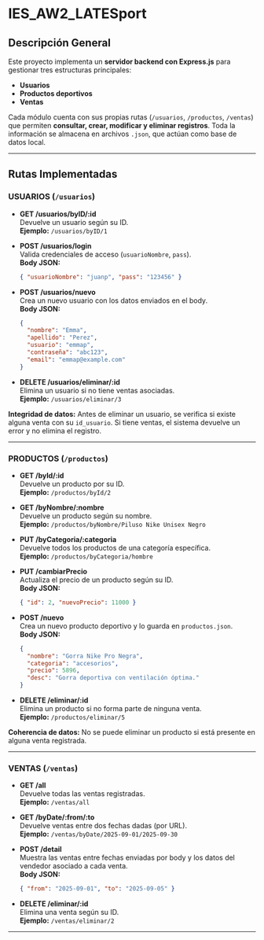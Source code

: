 # IES_AW2_LATESport

## Descripción General

Este proyecto implementa un **servidor backend con Express.js** para gestionar tres estructuras principales:

- **Usuarios**
- **Productos deportivos**
- **Ventas**

Cada módulo cuenta con sus propias rutas (`/usuarios`, `/productos`, `/ventas`) que permiten **consultar, crear, modificar y eliminar registros**. Toda la información se almacena en archivos `.json`, que actúan como base de datos local.

---

## Rutas Implementadas

### USUARIOS (`/usuarios`)

- **GET /usuarios/byID/:id**  
  Devuelve un usuario según su ID.  
  **Ejemplo:** `/usuarios/byID/1`

- **POST /usuarios/login**  
  Valida credenciales de acceso (`usuarioNombre`, `pass`).  
  **Body JSON:**
  ```json
  { "usuarioNombre": "juanp", "pass": "123456" }
  ```

- **POST /usuarios/nuevo**  
  Crea un nuevo usuario con los datos enviados en el body.  
  **Body JSON:**
  ```json
  {
    "nombre": "Emma",
    "apellido": "Perez",
    "usuario": "emmap",
    "contraseña": "abc123",
    "email": "emmap@example.com"
  }
  ```

- **DELETE /usuarios/eliminar/:id**  
  Elimina un usuario si no tiene ventas asociadas.  
  **Ejemplo:** `/usuarios/eliminar/3`

**Integridad de datos:** Antes de eliminar un usuario, se verifica si existe alguna venta con su `id_usuario`. Si tiene ventas, el sistema devuelve un error y no elimina el registro.

---

### PRODUCTOS (`/productos`)

- **GET /byId/:id**  
  Devuelve un producto por su ID.  
  **Ejemplo:** `/productos/byId/2`

- **GET /byNombre/:nombre**  
  Devuelve un producto según su nombre.  
  **Ejemplo:** `/productos/byNombre/Piluso Nike Unisex Negro`

- **PUT /byCategoria/:categoria**  
  Devuelve todos los productos de una categoría específica.  
  **Ejemplo:** `/productos/byCategoria/hombre`

- **PUT /cambiarPrecio**  
  Actualiza el precio de un producto según su ID.  
  **Body JSON:**
  ```json
  { "id": 2, "nuevoPrecio": 11000 }
  ```

- **POST /nuevo**  
  Crea un nuevo producto deportivo y lo guarda en `productos.json`.  
  **Body JSON:**
  ```json
  {
    "nombre": "Gorra Nike Pro Negra",
    "categoria": "accesorios",
    "precio": 5896,
    "desc": "Gorra deportiva con ventilación óptima."
  }
  ```

- **DELETE /eliminar/:id**  
  Elimina un producto si no forma parte de ninguna venta.  
  **Ejemplo:** `/productos/eliminar/5`

**Coherencia de datos:** No se puede eliminar un producto si está presente en alguna venta registrada.

---

### VENTAS (`/ventas`)

- **GET /all**  
  Devuelve todas las ventas registradas.  
  **Ejemplo:** `/ventas/all`

- **GET /byDate/:from/:to**  
  Devuelve ventas entre dos fechas dadas (por URL).  
  **Ejemplo:** `/ventas/byDate/2025-09-01/2025-09-30`

- **POST /detail**  
  Muestra las ventas entre fechas enviadas por body y los datos del vendedor asociado a cada venta.  
  **Body JSON:**
  ```json
  { "from": "2025-09-01", "to": "2025-09-05" }
  ```

- **DELETE /eliminar/:id**  
  Elimina una venta según su ID.  
  **Ejemplo:** `/ventas/eliminar/2`

---